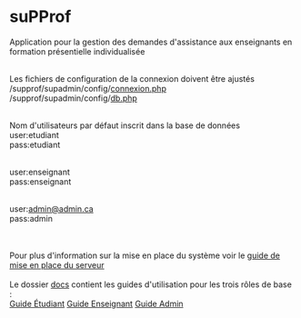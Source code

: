 # suPProf
 Application pour la gestion des demandes d'assistance aux enseignants en formation présentielle individualisée <br/><br/>


Les fichiers de configuration de la connexion doivent être ajustés<br/>
/supprof/supadmin/config/[connexion.php](supadmin/config/connexion.php)<br/>
/supprof/supadmin/config/[db.php](supadmin/config/db.php)<br/><br/>

Nom d'utilisateurs par défaut inscrit dans la base de données<br/>
user:etudiant<br/>
pass:etudiant<br/><br/>

user:enseignant<br/>
pass:enseignant<br/><br/>

user:admin@admin.ca<br/>
pass:admin<br/><br/><br/>

Pour plus d'information sur la mise en place du système voir le [guide de mise en place du serveur](docs/admins/Guide-de-mise-en-place-du-serveur-Ubuntu-pour-suPProf.pdf)<br/><br/>
Le dossier [docs](./docs/) contient les guides d'utilisation pour les trois rôles de base :<br/>
[Guide Étudiant](./docs/etudiants/supprof-etudiants.pdf)
[Guide Enseignant](./docs/enseignants/supprof-enseignants.pdf)
[Guide Admin](./docs/admins/supprof-administrateur.pdf)

